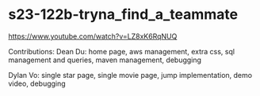 # s23-122b-tryna_find_a_teammate
https://www.youtube.com/watch?v=LZ8xK6RqNUQ

Contributions:
Dean Du: home page, aws management, extra css, sql management and queries, maven management, debugging

Dylan Vo: single star page, single movie page, jump implementation, demo video, debugging
